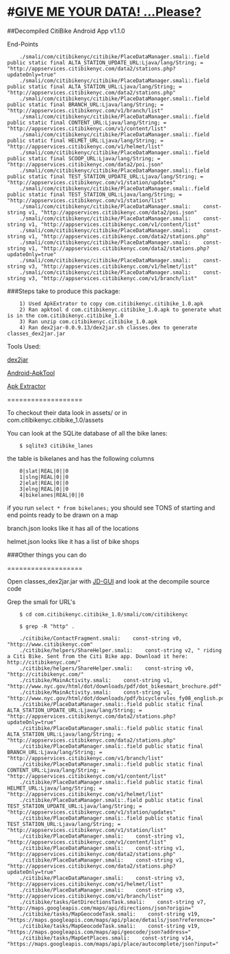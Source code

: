 #[GIVE ME YOUR DATA! ...Please?](http://makeitdoathing.com/index.php/give-me-your-data/)
===================
##Decompiled CitiBike Android App v1.1.0

End-Points

		./smali/com/citibikenyc/citibike/PlaceDataManager.smali:.field public static final ALTA_STATION_UPDATE_URL:Ljava/lang/String; = "http://appservices.citibikenyc.com/data2/stations.php?updateOnly=true"
		./smali/com/citibikenyc/citibike/PlaceDataManager.smali:.field public static final ALTA_STATION_URL:Ljava/lang/String; = "http://appservices.citibikenyc.com/data2/stations.php"
		./smali/com/citibikenyc/citibike/PlaceDataManager.smali:.field public static final BRANCH_URL:Ljava/lang/String; = "http://appservices.citibikenyc.com/v1/branch/list"
		./smali/com/citibikenyc/citibike/PlaceDataManager.smali:.field public static final CONTENT_URL:Ljava/lang/String; = "http://appservices.citibikenyc.com/v1/content/list"
		./smali/com/citibikenyc/citibike/PlaceDataManager.smali:.field public static final HELMET_URL:Ljava/lang/String; = "http://appservices.citibikenyc.com/v1/helmet/list"
		./smali/com/citibikenyc/citibike/PlaceDataManager.smali:.field public static final SCOOP_URL:Ljava/lang/String; = "http://appservices.citibikenyc.com/data2/poi.json"
		./smali/com/citibikenyc/citibike/PlaceDataManager.smali:.field public static final TEST_STATION_UPDATE_URL:Ljava/lang/String; = "http://appservices.citibikenyc.com/v1/station/updates"
		./smali/com/citibikenyc/citibike/PlaceDataManager.smali:.field public static final TEST_STATION_URL:Ljava/lang/String; = "http://appservices.citibikenyc.com/v1/station/list"
		./smali/com/citibikenyc/citibike/PlaceDataManager.smali:    const-string v1, "http://appservices.citibikenyc.com/data2/poi.json"
		./smali/com/citibikenyc/citibike/PlaceDataManager.smali:    const-string v1, "http://appservices.citibikenyc.com/v1/content/list"
		./smali/com/citibikenyc/citibike/PlaceDataManager.smali:    const-string v1, "http://appservices.citibikenyc.com/data2/stations.php"
		./smali/com/citibikenyc/citibike/PlaceDataManager.smali:    const-string v1, "http://appservices.citibikenyc.com/data2/stations.php?updateOnly=true"
		./smali/com/citibikenyc/citibike/PlaceDataManager.smali:    const-string v3, "http://appservices.citibikenyc.com/v1/helmet/list"
		./smali/com/citibikenyc/citibike/PlaceDataManager.smali:    const-string v3, "http://appservices.citibikenyc.com/v1/branch/list"




###Steps take to produce this package:

		1) Used ApkExtrator to copy com.citibikenyc.citibike_1.0.apk
		2) Ran apktool d com.citibikenyc.citibike_1.0.apk to generate what is in the com.citibikenyc.citibike_1.0
		3) Ran unzip com.citibikenyc.citibike_1.0.apk
		4) Ran dex2jar-0.0.9.13/dex2jar.sh classes.dex to generate classes_dex2jar.jar

Tools Used:

[dex2jar](https://code.google.com/p/dex2jar/)

[Android-ApkTool](https://code.google.com/p/android-apktool/)

[Apk Extractor](https://play.google.com/store/apps/details?id=net.sylark.apkextractor&hl=en)

===================

To checkout their data look in assets/ or in com.citibikenyc.citibike_1.0/assets

You can look at the SQLite database of all the bike lanes:

		$ sqlite3 citibike_lanes

the table is bikelanes and has the following columns 

		0|slat|REAL|0||0
		1|slng|REAL|0||0
		2|elat|REAL|0||0
		3|elng|REAL|0||0
		4|bikelanes|REAL|0||0

if you run `select * from bikelanes;` you should see TONS of starting and end points ready to be drawn on a map

branch.json looks like it has all of the locations

helmet.json looks like it has a list of bike shops

###Other things you can do

===================

Open classes_dex2jar.jar with [JD-GUI](http://java.decompiler.free.fr/?q=jdgui) and look at the decompile source code

Grep the smali for URL's

		$ cd com.citibikenyc.citibike_1.0/smali/com/citibikenyc

		$ grep -R "http" .

		./citibike/ContactFragment.smali:    const-string v0, "http://www.citibikenyc.com"
		./citibike/helpers/ShareHelper.smali:    const-string v2, " riding a Citi Bike. Sent from the Citi Bike app. Download it here: http://citibikenyc.com/"
		./citibike/helpers/ShareHelper.smali:    const-string v0, "http://citibikenyc.com/"
		./citibike/MainActivity.smali:    const-string v1, "http://www.nyc.gov/html/dot/downloads/pdf/dot_bikesmart_brochure.pdf"
		./citibike/MainActivity.smali:    const-string v1, "http://www.nyc.gov/html/dot/downloads/pdf/bicyclerules_fy08_english.pdf"
		./citibike/PlaceDataManager.smali:.field public static final ALTA_STATION_UPDATE_URL:Ljava/lang/String; = "http://appservices.citibikenyc.com/data2/stations.php?updateOnly=true"
		./citibike/PlaceDataManager.smali:.field public static final ALTA_STATION_URL:Ljava/lang/String; = "http://appservices.citibikenyc.com/data2/stations.php"
		./citibike/PlaceDataManager.smali:.field public static final BRANCH_URL:Ljava/lang/String; = "http://appservices.citibikenyc.com/v1/branch/list"
		./citibike/PlaceDataManager.smali:.field public static final CONTENT_URL:Ljava/lang/String; = "http://appservices.citibikenyc.com/v1/content/list"
		./citibike/PlaceDataManager.smali:.field public static final HELMET_URL:Ljava/lang/String; = "http://appservices.citibikenyc.com/v1/helmet/list"
		./citibike/PlaceDataManager.smali:.field public static final TEST_STATION_UPDATE_URL:Ljava/lang/String; = "http://appservices.citibikenyc.com/v1/station/updates"
		./citibike/PlaceDataManager.smali:.field public static final TEST_STATION_URL:Ljava/lang/String; = "http://appservices.citibikenyc.com/v1/station/list"
		./citibike/PlaceDataManager.smali:    const-string v1, "http://appservices.citibikenyc.com/v1/content/list"
		./citibike/PlaceDataManager.smali:    const-string v1, "http://appservices.citibikenyc.com/data2/stations.php"
		./citibike/PlaceDataManager.smali:    const-string v1, "http://appservices.citibikenyc.com/data2/stations.php?updateOnly=true"
		./citibike/PlaceDataManager.smali:    const-string v3, "http://appservices.citibikenyc.com/v1/helmet/list"
		./citibike/PlaceDataManager.smali:    const-string v3, "http://appservices.citibikenyc.com/v1/branch/list"
		./citibike/tasks/GetDirectionsTask.smali:    const-string v7, "http://maps.googleapis.com/maps/api/directions/json?origin="
		./citibike/tasks/MapGeocodeTask.smali:    const-string v19, "https://maps.googleapis.com/maps/api/place/details/json?reference="
		./citibike/tasks/MapGeocodeTask.smali:    const-string v19, "https://maps.googleapis.com/maps/api/geocode/json?address="
		./citibike/tasks/MapGetPlaces.smali:    const-string v14, "https://maps.googleapis.com/maps/api/place/autocomplete/json?input="




